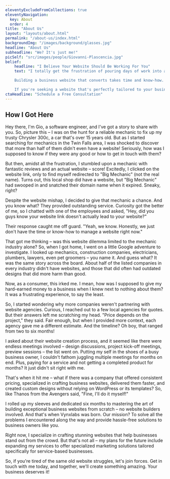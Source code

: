 ```yaml
---
eleventyExcludeFromCollections: true
eleventyNavigation:
  key: About
  order: 4
title: "About Us"
layout: "layouts/about.html"
permalink: "/about-us/index.html"
backgroundImg: "/images/background/glasses.jpg"
headline: "About Us"
subheadline: "We? It's just me!"
picSelf: "src/images/people/Giovanni-Plascencia.jpg"
belief:
    headline: "I Believe Your Website Should Be Working For You"
    text: "I totally get the frustration of pouring days of work into a website and getting little client attention. That's why I started this business – to bridge the gap and provide you with a seamless solution. With our expertise, we'll overcome these challenges and ensure your website receives the attention it truly deserves.

    Building a business website that converts takes time and know-how. That's why I've dedicated the past six months to extensive research and continuous learning. My mission? Unraveling the secrets behind creating engaging websites that actually convert prospective clients. By staying on top of the latest trends and strategies, I bring the expertise and insights needed to design websites that deliver tangible results and take your business to new heights.

    If you're seeking a website that's perfectly tailored to your business and fills you with pride, then you've landed in the right spot. I'll integrate all the tried-and-true best practices to enhance user engagement, and I'll handle all the management on your behalf. No need to hesitate any longer – schedule your free consultation today and let's transform your vision into a remarkable reality!"
ctaHeadline: "Schedule a Free Consultation"
---
```


## How I Got Here
Hey there, I'm Gio, a software engineer, and I've got a story to share with you. So, picture this – I was on the hunt for a reliable mechanic to fix up my trusty Chrysler 300c, a car that's over 15 years old. But as I started searching for mechanics in the Twin Falls area, I was shocked to discover that more than half of them didn't even have a website! Seriously, how was I supposed to know if they were any good or how to get in touch with them?

But then, amidst all the frustration, I stumbled upon a mechanic with fantastic reviews and an actual website – score! Excitedly, I clicked on the website link, only to find myself redirected to "Big Mechanic" (not the real name). Turns out, this local shop did have a website, but "Big Mechanic" had swooped in and snatched their domain name when it expired. Sneaky, right?

Despite the website mishap, I decided to give that mechanic a chance. And you know what? They provided outstanding service. Curiosity got the better of me, so I chatted with one of the employees and asked, "Hey, did you guys know your website link doesn't actually lead to your website?"

Their response caught me off guard. "Yeah, we know. Honestly, we just don't have the time or know-how to manage a website right now."

That got me thinking – was this website dilemma limited to the mechanic industry alone? So, when I got home, I went on a little Google adventure to investigate. I looked up mechanics, construction companies, electricians, plumbers, lawyers, even pet groomers – you name it. And guess what? It was the same story across the board. About half of the listed companies in every industry didn't have websites, and those that did often had outdated designs that did more harm than good.

Now, as a consumer, this irked me. I mean, how was I supposed to give my hard-earned money to a business when I knew next to nothing about them? It was a frustrating experience, to say the least.

So, I started wondering why more companies weren't partnering with website agencies. Curious, I reached out to a few local agencies for quotes. But their answers left me scratching my head. "Price depends on the project," they said. Fair enough, but when I provided more context, each agency gave me a different estimate. And the timeline? Oh boy, that ranged from two to six months!

I asked about their website creation process, and it seemed like there were endless meetings involved – design discussions, project kick-off meetings, preview sessions – the list went on. Putting my self in the shoes of a busy business owner, I couldn't fathom juggling multiple meetings for months on end. Plus, paying for a service and not getting a completed product for months? It just didn't sit right with me.

That's when it hit me – what if there was a company that offered consistent pricing, specialized in crafting business websites, delivered them faster, and created custom designs without relying on WordPress or its templates? So, like Thanos from the Avengers said, "Fine, I'll do it myself!"

I rolled up my sleeves and dedicated six months to mastering the art of building exceptional business websites from scratch – no website builders involved. And that's when Vynxlabs was born. Our mission? To solve all the problems I encountered along the way and provide hassle-free solutions to business owners like you.

Right now, I specialize in crafting stunning websites that help businesses stand out from the crowd. But that's not all – my plans for the future include expanding my services to offer specialized marketing solutions tailored specifically for service-based businesses.

So, if you're tired of the same old website struggles, let's join forces. Get in touch with me today, and together, we'll create something amazing. Your business deserves it!